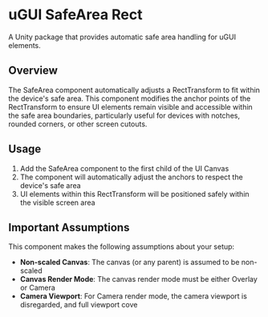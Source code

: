 # uGUI SafeArea Rect

A Unity package that provides automatic safe area handling for uGUI elements.

## Overview

The SafeArea component automatically adjusts a RectTransform to fit 
within the device's safe area. This component modifies the anchor points 
of the RectTransform to ensure UI elements remain visible and accessible
within the safe area boundaries, particularly useful for devices with 
notches, rounded corners, or other screen cutouts.

## Usage

1. Add the SafeArea component to the first child of the UI Canvas
2. The component will automatically adjust the anchors to respect 
the device's safe area
3. UI elements within this RectTransform will be positioned safely 
within the visible screen area

## Important Assumptions

This component makes the following assumptions about your setup:

- **Non-scaled Canvas**: The canvas (or any parent) 
is assumed to be non-scaled
- **Canvas Render Mode**: The canvas render mode must be 
either Overlay or Camera
- **Camera Viewport**: For Camera render mode, the camera viewport 
is disregarded, and full viewport cove
